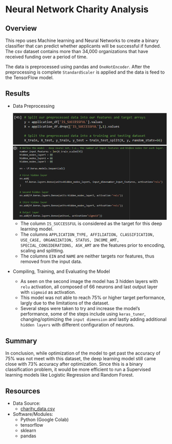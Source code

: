 # Neural Network Charity Analysis
## Overview
This repo uses Machine learning and Neural Networks to create a binary classifier that can predict whether applicants will be successful if funded. The csv dataset contains more than 34,000 organizations that have received funding over a period of time.

The data is preprocessed using pandas and `OneHotEncoder`. After the preprocessing is complete `StandardScaler` is applied and the data is feed to the TensorFlow model.

## Results
- Data Preprocessing

   <img src="images/f_t.PNG" width="500"> 
   <img src="images/nn_hl_acti.PNG" width="500">
   
  - The column `IS_SUCCESSFUL` is considered as the target for this deep learning model.
  - The columns `APPLICATION_TYPE, AFFILIATION, CLASSIFICATION, USE_CASE, ORGANIZATION, STATUS, INCOME_AMT, SPECIAL_CONSIDERATIONS, ASK_AMT` are the features prior to encoding, scaling and splitting. 
  - The columns `EIN` and `NAME` are neither targets nor features, thus removed from the input data.

- Compiling, Training, and Evaluating the Model
  - As seen on the second image the model has 3 hidden layers with `relu` activation, all composed of 66 neurons and last output layer with `sigmoid` as activation.
  - This model was not able to reach 75% or higher target performance, largly due to the limitations of the dataset.
  - Several steps were taken to try and increase the model’s performance, some of the steps include using `keras_tuner`, changing/optimizing the `input dimension` and lastly
adding additional `hidden layers` with different configuration of neurons.  

## Summary
In conclusion, while optimization of the model to get past the accuracy of 75% was not meet with this dataset, the deep learning model still came close with 73% accuracy after optimization. 
Since this is a binary classification problem, it would be more efficient to run a Supervised learning models like Logistic Regression and Random Forest.

## Resources 
- Data Source:
  - [charity_data.csv](https://github.com/xumed001/Neural_Network_Charity_Analysis/tree/main/Resources)
- Software/Modules:
  - Python (Google Colab)
  - tensorflow 
  - sklearn
  - pandas
